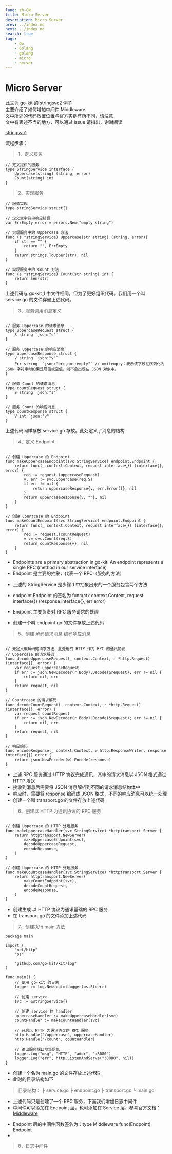 ```yaml
---
lang: zh-CN
title: Micro Server
description: Micro Server
prev: ../index.md
next: ../index.md
search: true
tags:
    - Go
    - Golang
    - golang
    - micro
    - server
---
```


# Micro Server

此文为 go-kit 的 stringsvc2 例子  
主要介绍了如何增加中间件 Middleware  
文中所述的代码放置位置与官方实例有所不同，请注意  
文中有表述不当的地方，可以通过 issue 请指出，谢谢阅读

[stringsvc1](https://gokit.io/examples/stringsvc.html#middlewares)

流程步骤：

> 1、定义服务
```Golang
// 定义提供的服务
type StringService interface {
	Uppercase(string) (string, error)
	Count(string) int
}
```

> 2、实现服务
```golang
// 服务实现
type stringService struct{}

// 定义空字符串响应错误
var ErrEmpty error = errors.New("empty string")

// 实现服务中的 Uppercase 方法 
func (s *stringService) Uppercase(str string) (string, error){
    if str == "" {
        return "", ErrEmpty
    }
    return strings.ToUpper(str), nil
}

// 实现服务中的 Count 方法
func (s *stringService) Count(str string) int {
    return len(str)
}
```

上述代码与 go-kit_1 中文件相同，但为了更好组织代码。我们用一个叫 service.go 的文件存储上述代码。

> 3、服务调用消息定义
```golang

// 服务 Uppercase 的请求消息
type uppercaseRequest struct {
    S string `json:"s"`
}

// 服务 Uppercase 的响应消息
type uppercaseResponse struct {
    V string `json:"v"`
    Err string  `json:"err,omitempty"` // omitempty：表示该字段在序列化为 JSON 字符串时如果是零值或空值，则不会出现在 JSON 对象中。
}

// 服务 Count 的请求消息
type countRequest struct {
    S string `json:"s"`
}

// 服务 Count 的响应消息
type countResponse struct {
	V int `json:"v"`
}

```

上述代码同样存放 service.go 存放。此处定义了消息的结构

> 4、定义 Endpoint
```golang

// 创建 Uppercase 的 Endpoint
func makeUppercaseEndpoint(svc StringService) endpoint.Endpoint {
	return func(_ context.Context, request interface{}) (interface{}, error) {
		req := request.(uppercaseRequest)
		v, err := svc.Uppercase(req.S)
		if err != nil {
			return uppercaseResponse{v, err.Error()}, nil
		}
		return uppercaseResponse{v, ""}, nil
	}
}

// 创建 Countcase 的 Endpoint
func makeCountEndpoint(svc StringService) endpoint.Endpoint {
	return func(_ context.Context, request interface{}) (interface{}, error) {
		req := request.(countRequest)
		v := svc.Count(req.S)
		return countResponse{v}, nil
	}
}

```

- Endpoints are a primary abstraction in go-kit. An endpoint represents a single RPC (method in our service interface)
- Endpoint 是主要的抽象，代表一个 RPC（服务的方法）

+ 上述的 StringService 是步骤 1 中抽象出来的一个服务包含两个方法
+ endpoint.Endpoint 的签名为 func(ctx context.Context, request interface{}) (response interface{}, err error)

+ Endpoint 主要负责对 RPC 服务请求的处理
+ 创建一个叫 endpoint.go 的文件存放上述代码

> 5、创建 解码请求消息 编码响应消息 
```golang

// 先定义编解码的请求方法，此处用的 HTTP 作为 RPC 的通讯协议
// Uppercase 的请求解码
func decodeUppercaseRequest(_ context.Context, r *http.Request) (interface{}, error) {
	var request uppercaseRequest
	if err := json.NewDecoder(r.Body).Decode(&request); err != nil {
		return nil, err
	}
	return request, nil
}

// Countrcase 的请求解码
func decodeCountRequest(_ context.Context, r *http.Request) (interface{}, error) {
	var request countRequest
	if err := json.NewDecoder(r.Body).Decode(&request); err != nil {
		return nil, err
	}
	return request, nil
}

// 响应编码
func encodeResponse(_ context.Context, w http.ResponseWriter, response interface{}) error {
	return json.NewEncoder(w).Encode(response)
}
```

- 上述 RPC 服务通过 HTTP 协议完成通讯，其中的请求消息以 JSON 格式通过 HTTP 发送
- 接收到消息后需要将 JSON 消息解析到不同的请求消息结构体中
- 响应时，需要将 response 编码成 JSON 格式，不同的响应消息可以统一处理
- 创建一个叫 transport.go 的文件存放上述代码

> 6、创建以 HTTP 为通讯协议的 RPC 服务

```golang

// 创建 Uppercase 的 HTTP 处理服务
func makeUppercaseHandler(svc StringService) *httptransport.Server {
	return httptransport.NewServer(
		makeUppercaseEndpoint(svc),
		decodeUppercaseRequest,
		encodeResponse,
	)
}

// 创建 Uppercase 的 HTTP 处理服务
func makeCountcaseHandler(svc StringService) *httptransport.Server {
	return httptransport.NewServer(
		makeCountEndpoint(svc),
		decodeCountRequest,
		encodeResponse,
	)
}

```

- 创建生成 以 HTTP 协议为通讯基础的 RPC 服务
- 在 transport.go 的文件添加上述代码

> 7、创建执行 main 方法

```golang
package main

import (
	"net/http"
	"os"

	"github.com/go-kit/kit/log"
)

func main() {
	// 使用 go-kit 的日志
	logger := log.NewLogfmtLogger(os.Stderr)

	// 创建 service
	svc := &stringService{}

	// 创建 service 的 handler
	uppercaseHandler := makeUppercaseHandler(svc)
	countHandler := makeCountHandler(svc)

	// 开启以 HTTP 为通讯协议的 RPC 服务
	http.Handle("/uppercase", uppercaseHandler)
	http.Handle("/count", countHandler)

	// 输出服务端口地址信息
	logger.Log("msg", "HTTP", "addr", ":8080")
	logger.Log("err", http.ListenAndServe(":8080", nil))
}

```

+ 创建一个名为 main.go 的文件存放上述代码
+ 此时的目录结构如下

>  目录结构：
>  ├ service.go
>  ├ endpoint.go
>  ├ transport.go
>  └ main.go

+ 上述代码只是创建了一个 RPC 服务，下面我们增加日志中间件
+ 中间件可以添加在 Endpoint 层，也可添加在 Service 层，参考官方文档：[Middleware](https://gokit.io/examples/stringsvc.html#middlewares)

- Endpoint 层的中间件函数签名为：type Middleware func(Endpoint) Endpoint
- 


> 8、日志中间件